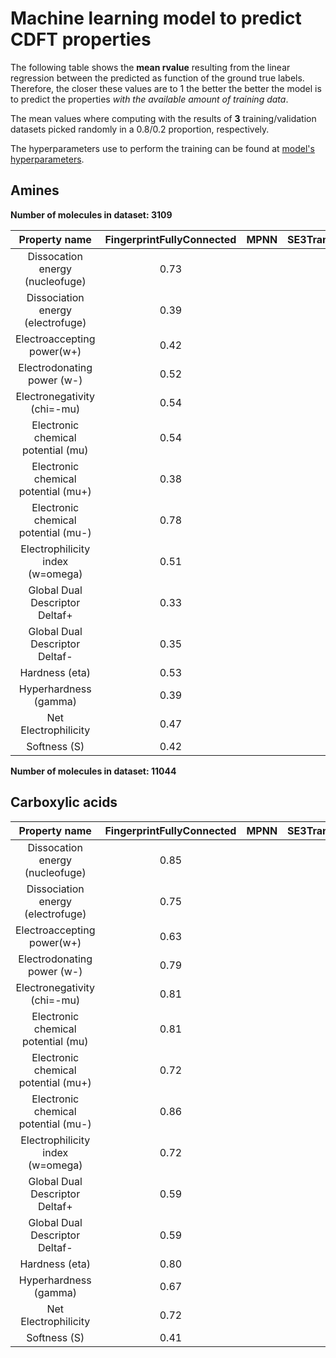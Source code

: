 # Machine learning model to predict CDFT properties

The following table shows the **mean rvalue** resulting from the linear regression
between the predicted as function of the ground true labels. Therefore, the closer
these values are to 1 the better the better the model is to predict the properties *with
the available amount of training data*.

The mean values where computing with the results of **3** training/validation datasets picked randomly
in a 0.8/0.2 proportion, respectively.

The hyperparameters use to perform the training can be found at [model's hyperparameters](Training_hyperparameters.md).


## Amines

**Number of molecules in dataset: 3109**

|          Property name             | FingerprintFullyConnected | MPNN | SE3Transformer|
|:----------------------------------:|:-------------------------:|:----:|:-------------:|
| Dissocation energy (nucleofuge)    | 0.73
| Dissociation energy (electrofuge)  | 0.39
| Electroaccepting power(w+)         | 0.42
| Electrodonating power (w-)         | 0.52
| Electronegativity (chi=-mu)        | 0.54
| Electronic chemical potential (mu) | 0.54
| Electronic chemical potential (mu+)| 0.38
| Electronic chemical potential (mu-)| 0.78
| Electrophilicity index (w=omega)   | 0.51
| Global Dual Descriptor Deltaf+     | 0.33
| Global Dual Descriptor Deltaf-     | 0.35
| Hardness (eta)                     | 0.53
| Hyperhardness (gamma)              | 0.39
| Net Electrophilicity               | 0.47
| Softness (S)                       | 0.42



**Number of molecules in dataset: 11044**


## Carboxylic acids


|          Property name             | FingerprintFullyConnected | MPNN | SE3Transformer|
|:----------------------------------:|:-------------------------:|:----:|:-------------:|
| Dissocation energy (nucleofuge)    | 0.85
| Dissociation energy (electrofuge)  | 0.75	 
| Electroaccepting power(w+)         | 0.63	 
| Electrodonating power (w-)         | 0.79	 
| Electronegativity (chi=-mu)        | 0.81	 
| Electronic chemical potential (mu) | 0.81	 
| Electronic chemical potential (mu+)| 0.72	 
| Electronic chemical potential (mu-)| 0.86	 
| Electrophilicity index (w=omega)   | 0.72	 
| Global Dual Descriptor Deltaf+     | 0.59	 
| Global Dual Descriptor Deltaf-     | 0.59	 
| Hardness (eta)                     | 0.80	 
| Hyperhardness (gamma)              | 0.67	 
| Net Electrophilicity               | 0.72	 
| Softness (S)                       | 0.41	
